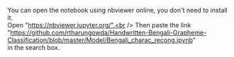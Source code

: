 You can open the notebook using nbviewer online, you don't need to install it.<br /> Open "https://nbviewer.jupyter.org/".<br /> Then paste the link<br /> "https://github.com/rtharungowda/Handwritten-Bengali-Grapheme-Classification/blob/master/Model/Bengali_charac_recong.ipynb" <br />in the search box.
